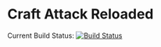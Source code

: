 # Craft Attack Reloaded

Current Build Status: [![Build Status](https://github.com/Strokkur424/CraftAttackReloaded/actions/workflows/build.yml/badge.svg)](https://github.com/Strokkur424/CraftAttackReloaded/actions)

